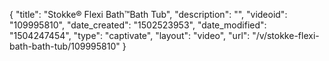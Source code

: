 {
    "title": "Stokke&reg; Flexi Bath&trade;Bath Tub",
    "description": "",
    "videoid": "109995810",
    "date_created": "1502523953",
    "date_modified": "1504247454",
    "type": "captivate",
    "layout": "video",
    "url": "\/v\/stokke-flexi-bath-bath-tub\/109995810"
}